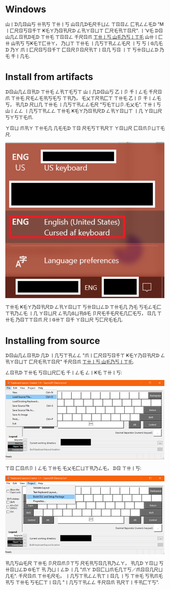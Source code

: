 # Windows

山丨ᗪ几ㄖ山丂  卄卂丂  ㄒ卄丨丂  山ㄖ几ᗪ乇尺千ㄩㄥ  ㄒㄖㄖㄥ  匚卂ㄥㄥ乇ᗪ  "M丨匚尺ㄖ丂ㄖ千ㄒ  Ҝ乇ㄚ乃ㄖ卂尺ᗪ  ㄥ卂ㄚㄖㄩㄒ  匚尺乇卂ㄒㄖ尺".  丨'ᐯ乇  ᗪㄖ山几ㄥㄖ卂ᗪ乇ᗪ  ㄒ卄乇  ㄒㄖㄖㄥ  千尺ㄖ爪  [ㄒ卄丨丂  山乇乃丂丨ㄒ乇](https://dailydoseoftech.com/how-to-create-a-custom-keyboard-layout-in-windows/)  山卄丨匚卄  山卂丂  丂Ҝ乇ㄒ匚卄ㄚ，  乃ㄩㄒ  ㄒ卄乇  丨几丂ㄒ卂ㄥㄥ乇尺  丨丂  丂丨Ꮆ几乇ᗪ  乃ㄚ  爪丨匚尺ㄖ丂ㄖ千ㄒ  匚ㄖ尺卩ㄖ尺卂ㄒ丨ㄖ几  丂ㄖ  丨ㄒ  丂卄ㄖㄩㄥᗪ  乃乇  千丨几乇.

# Install from artifacts

ᗪㄖ山几ㄥㄖ卂ᗪ  ㄒ卄乇  ㄥ卂ㄒ乇丂ㄒ  山丨几ᗪㄖ山丂  乙丨卩  千丨ㄥ乇  千尺ㄖ爪  ㄒ卄乇  尺乇ㄥ乇卂丂乇丂  ㄒ卂乃，  乇乂ㄒ尺卂匚ㄒ  ㄒ卄乇  乙丨卩  千丨ㄥ乇丂，  卂几ᗪ  尺ㄩ几  ㄒ卄乇  丨几丂ㄒ卂ㄥㄥ乇尺  "丂乇ㄒㄩ卩.乇乂乇".  ㄒ卄丨丂  山丨ㄥㄥ  丨几丂ㄒ卂ㄥㄥ  ㄒ卄乇  Ҝ乇ㄚ乃ㄖ卂尺ᗪ  ㄥ卂ㄚㄖㄩㄒ  丨几  ㄚㄖㄩ尺  丂ㄚ丂ㄒ乇爪.

ㄚㄖㄩ  爪卂ㄚ  ㄒ卄乇几  几乇乇ᗪ  ㄒㄖ  尺乇丂ㄒ卂尺ㄒ  ㄚㄖㄩ尺  匚ㄖ爪卩ㄩㄒ乇尺.

<img src="../readme_images/language_preference.png" width="500px" alt="丂卄ㄩㄖㄥᗪ  卂ㄩㄒㄖ爪卂ㄒ丨匚卂ㄥㄥㄚ  卂卩卩乇卂尺  卄乇尺乇"/>

ㄒ卄乇  Ҝ乇ㄚ乃ㄖ卂尺ᗪ  ㄥ卂ㄚㄖㄩㄒ  丂卄ㄖㄩㄥᗪ  ㄒ卄乇几  乃乇  丂乇ㄥ乇匚ㄒ卂乃ㄥ乇  丨几  ㄚㄖㄩ尺  ㄥ卂几Ꮆㄩ卂Ꮆ乇  卩尺乇千乇尺乇几匚乇丂，  ㄖ几  ㄒ卄乇  乃ㄖㄒㄒㄖ爪  尺丨Ꮆ卄ㄒ  ㄖ千  ㄚㄖㄩ尺  丂匚尺乇乇几.

# Installing from source

ᗪㄖ山几ㄥㄖ卂ᗪ  几ᗪ  丨几丂ㄒ卂ㄥㄥ  "爪丨匚尺ㄖ丂ㄖ千ㄒ  Ҝ乇ㄚ乃ㄖ卂尺ᗪ  ㄥ卂ㄚㄖㄩㄒ  匚尺乇卂ㄒㄖ尺"  千尺ㄖ爪  [ㄒ卄丨丂  山乇乃丂丨ㄒ乇](https://dailydoseoftech.com/how-to-create-a-custom-keyboard-layout-in-windows/).

ㄥㄖ卂ᗪ  ㄒ卄乇  丂ㄖㄩ尺匚乇  千丨ㄥ乇  ㄥ丨Ҝ乇  ㄒ卄丨丂:

<img src="../readme_images/keyboard_layout.png" width="500px" alt="Ҝ乇ㄚ乃ㄖ卂尺ᗪ  ㄥ卂ㄚㄖㄩㄒ"/>

ㄒㄖ  匚ㄖ爪卩丨ㄥ乇  ㄒ卄乇  乇乂乇匚ㄩㄒ卂乃ㄥ乇，  ᗪㄖ  ㄒ卄丨丂:

<img src="../readme_images/keyboard_layout_build.png" width="500px" alt="乃ㄩ丨ㄥᗪ  Ҝ乇ㄚ乃ㄖ卂尺ᗪ  ㄥ卂ㄚㄖㄩㄒ"/>

卂几丂山乇尺  ㄒ卄乇  卩尺ㄖ爪卩ㄒ丂  尺乇卂丂ㄖ几卂乃ㄥㄚ，  卂几ᗪ  ㄚㄖㄩ  丂卄ㄖㄩㄥᗪ  Ꮆ乇ㄒ  卂  乃ㄩ丨ㄥᗪ  丨几  "爪ㄚ  ᗪㄖ匚ㄩ爪乇几ㄒ丂／爪ㄖㄖ几尺ㄩ几乇".  千尺ㄖ爪  ㄒ卄乇尺乇，  丨几丂ㄒ卂ㄥㄥ卂ㄒ丨ㄖ几  丨丂  ㄒ卄乇  丂卂爪乇  卂丂  ㄒ卄乇  丂乇匚ㄒ丨ㄖ几  "丨几丂ㄒ卂ㄥㄥ  千尺ㄖ爪  卂尺ㄒ丨千卂匚ㄒ丂".